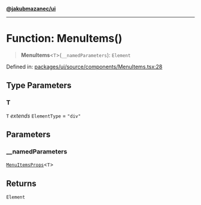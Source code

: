 [**@jakubmazanec/ui**](../README.md)

---

# Function: MenuItems()

> **MenuItems**\<`T`\>(`__namedParameters`): `Element`

Defined in:
[packages/ui/source/components/MenuItems.tsx:28](https://github.com/jakubmazanec/tools/blob/acfa246dbb1035f65efb7fa114167a3cbefca108/packages/ui/source/components/MenuItems.tsx#L28)

## Type Parameters

### T

`T` _extends_ `ElementType` = `"div"`

## Parameters

### \_\_namedParameters

[`MenuItemsProps`](../type-aliases/MenuItemsProps.md)\<`T`\>

## Returns

`Element`
